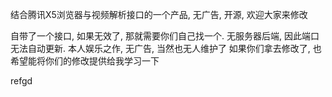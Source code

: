 结合腾讯X5浏览器与视频解析接口的一个产品, 无广告, 开源, 欢迎大家来修改

自带了一个接口, 如果无效了, 那就需要你们自己找一个.
无服务器后端, 因此端口无法自动更新.
本人娱乐之作, 无广告, 当然也无人维护了
如果你们拿去修改了, 也希望能将你们的修改提供给我学习一下

refgd